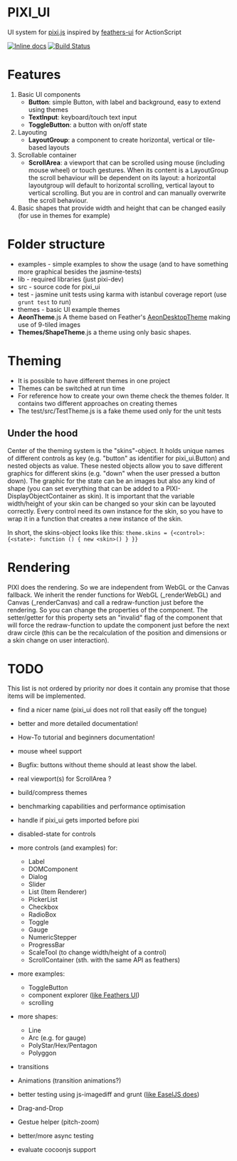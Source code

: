 PIXI_UI
===========

UI system for [pixi.js](http://pixijs.com) inspired by [feathers-ui](http://feathersui.com) for ActionScript

[![Inline docs](http://inch-ci.org/github/brean/pixi_ui.svg?branch=master)](http://inch-ci.org/github/brean/pixi_ui)
[![Build Status](https://travis-ci.org/brean/pixi_ui.svg?branch=master)](https://travis-ci.org/brean/pixi_ui)

Features
========

 1. Basic UI components
     - **Button**: simple Button, with label and background, easy to extend using themes
     - **TextInput**: keyboard/touch text input
     - **ToggleButton**: a button with on/off state
 1. Layouting
     - **LayoutGroup**: a component to create horizontal, vertical or tile-based layouts
 1. Scrollable container
     - **ScrollArea**: a viewport that can be scrolled using mouse (including mouse wheel) or touch gestures.  When its content is a LayoutGroup the scroll behaviour will be dependent on its layout: a horizontal layoutgroup will default to horizontal scrolling, vertical layout to vertical scrolling.  But you are in control and can manually overwrite the scroll behaviour.
 1. Basic shapes that provide width and height that can be changed easily (for use in themes for example)


Folder structure
================

 - examples - simple examples to show the usage (and to have something more graphical besides the jasmine-tests)
 - lib - required libraries (just pixi-dev)
 - src - source code for pixi_ui
 - test - jasmine unit tests using karma with istanbul coverage report (use `grunt test` to run)
 - themes - basic UI example themes
  - **AeonTheme**.js A theme based on Feather's [AeonDesktopTheme](https://github.com/joshtynjala/feathers/tree/master/themes/AeonDesktopTheme) making use of 9-tiled images
  - **Themes/ShapeTheme**.js a theme using only basic shapes.


Theming
=======

 - It is possible to have different themes in one project
 - Themes can be switched at run time
 - For reference how to create your own theme check the themes folder.  It contains two different approaches on creating themes
 - The test/src/TestTheme.js is a fake theme used only for the unit tests

Under the hood
--------------
Center of the theming system is the "skins"-object. It holds unique names of different controls as key (e.g. "button" as identifier for pixi_ui.Button) and nested objects as value. These nested objects allow you to save different graphics for different skins (e.g. "down" when the user pressed a button down). The graphic for the state can be an images but also any kind of shape (you can set everything that can be added to a PIXI-DisplayObjectContainer as skin).
It is important that the variable width/height of your skin can be changed so your skin can be layouted correctly.
Every control need its own instance for the skin, so you have to wrap it in a function that creates a new instance of the skin.

In short, the skins-object looks like this:
`theme.skins = {<control>: {<state>: function () { new <skin>() } }}`

Rendering
=========
PIXI does the rendering. So we are independent from WebGL or the Canvas fallback.
We inherit the render functions for WebGL (_renderWebGL) and Canvas (_renderCanvas) and call a redraw-function just before the rendering.
So you can change the properties of the component. The setter/getter for this property sets an "invalid" flag of the component that will force the redraw-function to update the component just before the next draw circle (this can be the recalculation of the position and dimensions or a skin change on user interaction).

TODO
======
This list is not ordered by priority nor does it contain any promise that those items will be implemented.

 - find a nicer name (pixi_ui does not roll that easily off the tongue)
 - better and more detailed documentation!
 - How-To tutorial and beginners documentation!

 - mouse wheel support
 - Bugfix: buttons without theme should at least show the label.
 - real viewport(s) for ScrollArea ?
 - build/compress themes
 - benchmarking capabilities and performance optimisation
 - handle if pixi_ui gets imported before pixi
 - disabled-state for controls
 - more controls (and examples) for:
   - Label
   - DOMComponent
   - Dialog
   - Slider
   - List (Item Renderer)
   - PickerList
   - Checkbox
   - RadioBox
   - Toggle
   - Gauge
   - NumericStepper
   - ProgressBar
   - ScaleTool (to change width/height of a control)
   - ScrollContainer (sth. with the same API as feathers)
 - more examples:
   - ToggleButton
   - component explorer ([like Feathers UI](http://feathersui.com/examples/components-explorer/))
   - scrolling
 - more shapes:
   - Line
   - Arc (e.g. for gauge)
   - PolyStar/Hex/Pentagon
   - Polyggon
 - transitions
 - Animations (transition animations?)
 - better testing using js-imagediff and grunt ([like EaselJS does](http://blog.createjs.com/unit-tests-in-easeljs-preloadjs/))
 - Drag-and-Drop
 - Gestue helper (pitch-zoom)
 - better/more async testing
 - evaluate cocoonjs support
